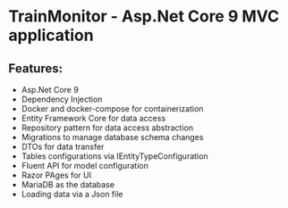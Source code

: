 # TrainMonitor - Asp.Net Core 9 MVC application

## Features:

- Asp.Net Core 9
- Dependency Injection
- Docker and docker-compose for containerization
- Entity Framework Core for data access
- Repository pattern for data access abstraction
- Migrations to manage database schema changes
- DTOs for data transfer
- Tables configurations via IEntityTypeConfiguration
- Fluent API for model configuration
- Razor PAges for UI
- MariaDB as the database
- Loading data via a Json file